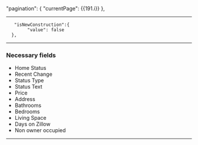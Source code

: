 "pagination": {
      "currentPage": {{191.i}}
    },

---

       "isNewConstruction":{
            "value": false
      },
  ---

### Necessary fields
- Home Status
- Recent Change
- Status Type
- Status Text
- Price
- Address
- Bathrooms
- Bedrooms
- Living Space
- Days on Zillow
- Non owner occupied

---

